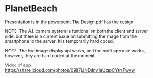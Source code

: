 # PlanetBeach

Presentation is in the powerpoint
The Design.pdf has the design

NOTE: The A.I. camera system is funtional on both the client and server side, but there is a current issue on submitting the image from the smartphone to the server. It is temporarily hard coded.

NOTE: The live image display api works, and the swift app also works, however, they are hard coded at the moment.

Video of app: https://share.icloud.com/photos/0987jJNDdnv1aUtqpCYtmFwyw